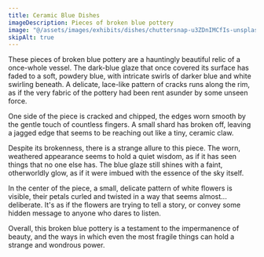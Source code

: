 ```yaml
---
title: Ceramic Blue Dishes
imageDescription: Pieces of broken blue pottery
image: "@/assets/images/exhibits/dishes/chuttersnap-u3ZDnIMCfIs-unsplash.jpg"
skipAlt: true
---
```


These pieces of broken blue pottery are a hauntingly beautiful relic of a once-whole vessel. The dark-blue glaze that once covered its surface has faded to a soft, powdery blue, with intricate swirls of darker blue and white swirling beneath. A delicate, lace-like pattern of cracks runs along the rim, as if the very fabric of the pottery had been rent asunder by some unseen force.

One side of the piece is cracked and chipped, the edges worn smooth by the gentle touch of countless fingers. A small shard has broken off, leaving a jagged edge that seems to be reaching out like a tiny, ceramic claw.

Despite its brokenness, there is a strange allure to this piece. The worn, weathered appearance seems to hold a quiet wisdom, as if it has seen things that no one else has. The blue glaze still shines with a faint, otherworldly glow, as if it were imbued with the essence of the sky itself.

In the center of the piece, a small, delicate pattern of white flowers is visible, their petals curled and twisted in a way that seems almost... deliberate. It's as if the flowers are trying to tell a story, or convey some hidden message to anyone who dares to listen.

Overall, this broken blue pottery is a testament to the impermanence of beauty, and the ways in which even the most fragile things can hold a strange and wondrous power.
